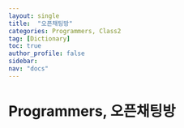 ```yaml
---
layout: single
title:  "오픈채팅방"
categories: Programmers, Class2
tag: [Dictionary]
toc: true
author_profile: false
sidebar: 
nav: "docs"
---
```


# Programmers, 오픈채팅방
